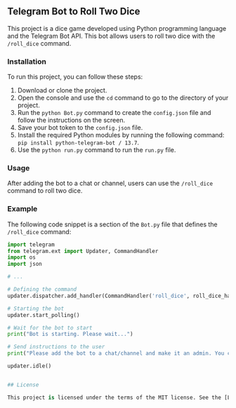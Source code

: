 ## Telegram Bot to Roll Two Dice

This project is a dice game developed using Python programming language and the Telegram Bot API. This bot allows users to roll two dice with the `/roll_dice` command.

### Installation

To run this project, you can follow these steps:

1. Download or clone the project.
2. Open the console and use the `cd` command to go to the directory of your project.
3. Run the `python Bot.py` command to create the `config.json` file and follow the instructions on the screen.
4. Save your bot token to the `config.json` file.
5. Install the required Python modules by running the following command: `pip install python-telegram-bot / 13.7`.
6. Use the `python run.py` command to run the `run.py` file.

### Usage

After adding the bot to a chat or channel, users can use the `/roll_dice` command to roll two dice.

### Example

The following code snippet is a section of the `Bot.py` file that defines the `/roll_dice` command:

```python
import telegram
from telegram.ext import Updater, CommandHandler
import os
import json

# ...

# Defining the command
updater.dispatcher.add_handler(CommandHandler('roll_dice', roll_dice_handler))

# Starting the bot
updater.start_polling()

# Wait for the bot to start
print("Bot is starting. Please wait...")

# Send instructions to the user
print("Please add the bot to a chat/channel and make it an admin. You can then use the /roll_dice command to roll two dice.")

updater.idle()


## License

This project is licensed under the terms of the MIT license. See the [LICENSE](LICENSE) file for more information.


